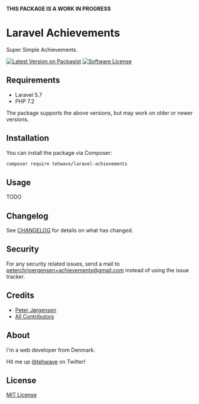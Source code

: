 **THIS PACKAGE IS A WORK IN PROGRESS**

# Laravel Achievements

Super Simple Achievements.

[![Latest Version on Packagist](https://img.shields.io/packagist/v/tehwave/laravel-achievements.svg?style=flat-square)](https://packagist.org/packages/tehwave/laravel-achievements)
[![Software License](https://img.shields.io/badge/license-MIT-brightgreen.svg?style=flat-square)](LICENSE)

## Requirements

- Laravel 5.7
- PHP 7.2

The package supports the above versions, but may work on older or newer versions.

## Installation

You can install the package via Composer:

```bash
composer require tehwave/laravel-achievements
```

## Usage

TODO

## Changelog

See [CHANGELOG](CHANGELOG.md) for details on what has changed.

## Security

For any security related issues, send a mail to [peterchrjoergensen+achievements@gmail.com](mailto:peterchrjoergensen+achievements@gmail.com) instead of using the issue tracker.

## Credits

- [Peter Jørgensen](https://github.com/tehwave)
- [All Contributors](../../contributors)

## About

I'm a web developer from Denmark.

Hit me up [@tehwave](https://twitter.com/tehwave) on Twitter!

## License

[MIT License](LICENSE)